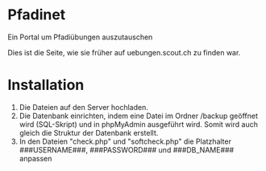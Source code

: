 ﻿Pfadinet
========

Ein Portal um Pfadiübungen auszutauschen

Dies ist die Seite, wie sie früher auf uebungen.scout.ch zu finden war.

Installation
=======

1. Die Dateien auf den Server hochladen.
2. Die Datenbank einrichten, indem eine Datei im Ordner /backup geöffnet wird (SQL-Skript) und in phpMyAdmin ausgeführt wird. Somit wird auch gleich die Struktur der Datenbank erstellt.
3. In den Dateien "check.php" und "softcheck.php" die Platzhalter ###USERNAME###, ###PASSWORD### und ###DB_NAME### anpassen
